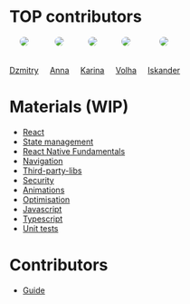 # TOP contributors

<div style="display: flex; margin-bottom: 20px;">
  <div style="display:flex; flex-direction:column; align-items: center; margin-right: 20px;">
    <div style="height: 50px;">
      <img src="https://github.com/DzmitryKlokau.png?size=400" style="border-radius: 20px;">
    </div>
    <a href="https://github.com/DzmitryKlokau">Dzmitry</a>
  </div>
 <div style="display:flex; flex-direction:column; align-items: center; margin-right: 20px;">
    <div style="height: 50px;">
      <img src="https://github.com/annakosakova.png?size=200" style="border-radius: 20px;">
    </div>
    <a href="https://github.com/annakosakova">Anna</a>
  </div>
 <div style="display:flex; flex-direction:column; align-items: center; margin-right: 20px;">
    <div style="height: 50px;">
      <img src="https://github.com/Karina-Trosko.png?size=200" style="border-radius: 20px;">
    </div>
    <a href="https://github.com/Karina-Trosko">Karina</a>
  </div>
 <div style="display:flex; flex-direction:column; align-items: center; margin-right: 20px;">
    <div style="height: 50px;">
      <img src="https://github.com/PrykhodzkaV.png?size=200" style="border-radius: 20px;">
    </div>
    <a href="https://github.com/PrykhodzkaV">Volha</a>
  </div>
 <div style="display:flex; flex-direction:column; align-items: center; margin-right: 20px;">
    <div style="height: 50px;">
      <img src="https://github.com/unfalse.png?size=200" style="border-radius: 20px;">
    </div>
    <a href="https://github.com/unfalse">Iskander</a>
  </div>
</div>

# Materials (WIP)

- [React](/react/index.md)
- [State management](/state_management/index.md)
- [React Native Fundamentals](/react_native_fundamentals/index.md)
- [Navigation](navigation/index.md)
- [Third-party-libs](third-party-libs/index.md)
- [Security](security/index.md)
- [Animations](animations/index.md)
- [Optimisation](optimisation/index.md)
- [Javascript](javascript/index.md)
- [Typescript](typescript/index.md)
- [Unit tests](unit-testing/index.md)

# Contributors

- [Guide](CONTRIBUTING.md)

